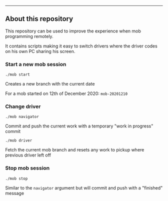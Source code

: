 ---
## About this repository

This repository can be used to improve the experience when mob programming remotely.

It contains scripts making it easy to switch drivers where the driver codes on his own PC sharing his screen.

### Start a new mob session

`./mob start`

Creates a new branch with the current date

For a mob started on 12th of December 2020:
`mob-20201210`


### Change driver

`./mob navigator`

Commit and push the current work with a temporary "work in progress" commit

`./mob driver`

Fetch the current mob branch and resets any work to pickup where previous driver left off

### Stop mob session

`./mob stop`

Similar to the `navigator` argument but will commit and push with a "finished" message
